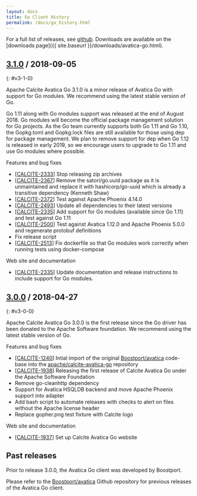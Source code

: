 ```yaml
---
layout: docs
title: Go Client History
permalink: /docs/go_history.html
---
```


<!--
{% comment %}
Licensed to the Apache Software Foundation (ASF) under one or more
contributor license agreements.  See the NOTICE file distributed with
this work for additional information regarding copyright ownership.
The ASF licenses this file to you under the Apache License, Version 2.0
(the "License"); you may not use this file except in compliance with
the License.  You may obtain a copy of the License at

http://www.apache.org/licenses/LICENSE-2.0

Unless required by applicable law or agreed to in writing, software
distributed under the License is distributed on an "AS IS" BASIS,
WITHOUT WARRANTIES OR CONDITIONS OF ANY KIND, either express or implied.
See the License for the specific language governing permissions and
limitations under the License.
{% endcomment %}
-->

For a full list of releases, see
<a href="https://github.com/apache/calcite-avatica-go/releases">github</a>.
Downloads are available on the
[downloads page]({{ site.baseurl }}/downloads/avatica-go.html).

## <a href="https://github.com/apache/calcite-avatica-go/releases/tag/v3.1.0">3.1.0</a> / 2018-09-05
{: #v3-1-0}

Apache Calcite Avatica Go 3.1.0 is a minor release of Avatica Go with support for Go modules.
We recommend using the latest stable version of Go.

Go 1.11 along with Go modules support was released at the end of August 2018. Go modules will become the
official package management solution for Go projects. As the Go team currently supports both Go 1.11 and Go 1.10,
the Gopkg.toml and Gopkg.lock files are still available for those using dep for package management. We plan to
remove support for dep when Go 1.12 is released in early 2019, so we encourage users to upgrade to Go 1.11 and use
Go modules where possible.

Features and bug fixes

* [<a href="https://issues.apache.org/jira/browse/CALCITE-2333">CALCITE-2333</a>]
  Stop releasing zip archives
* [<a href="https://issues.apache.org/jira/browse/CALCITE-2367">CALCITE-2367</a>]
  Remove the satori/go.uuid package as it is unmaintained and replace it with hashicorp/go-uuid which is already
  a transitive dependency (Kenneth Shaw)
* [<a href="https://issues.apache.org/jira/browse/CALCITE-2372">CALCITE-2372</a>]
  Test against Apache Phoenix 4.14.0
* [<a href="https://issues.apache.org/jira/browse/CALCITE-2493">CALCITE-2493</a>]
  Update all dependencies to their latest versions
* [<a href="https://issues.apache.org/jira/browse/CALCITE-2335">CALCITE-2335</a>]
  Add support for Go modules (available since Go 1.11) and test against Go 1.11
* [<a href="https://issues.apache.org/jira/browse/CALCITE-2500">CALCITE-2500</a>]
  Test against Avatica 1.12.0 and Apache Phoenix 5.0.0 and regenerate protobuf definitions
* Fix release script
* [<a href="https://issues.apache.org/jira/browse/CALCITE-2513">CALCITE-2513</a>]
  Fix dockerfile so that Go modules work correctly when running tests using docker-compose

Web site and documentation

* [<a href="https://issues.apache.org/jira/browse/CALCITE-2335">CALCITE-2335</a>]
  Update documentation and release instructions to include support for Go modules.

## <a href="https://github.com/apache/calcite-avatica-go/releases/tag/3.0.0">3.0.0</a> / 2018-04-27
{: #v3-0-0}

Apache Calcite Avatica Go 3.0.0 is the first release since the Go driver has been donated
to the Apache Software foundation.
We recommend using the latest stable version of Go.

Features and bug fixes

* [<a href="https://issues.apache.org/jira/browse/CALCITE-1240">CALCITE-1240</a>]
  Intial import of the original [Boostport/avatica](https://github.com/Boostport/avatica) code-base into the
  [apache/calcite-avatica-go](https://github.com/apache/calcite-avatica-go) repository
* [<a href="https://issues.apache.org/jira/browse/CALCITE-1938">CALCITE-1938</a>]
  Releasing the first release of Calcite Avatica Go under the Apache Software Foundation
* Remove go-cleanhttp dependency
* Support for Avatica HSQLDB backend and move Apache Phoenix support into adapter
* Add bash script to automate releases with checks to alert on files without the Apache license header
* Replace gopher.png test fixture with Calcite logo

Web site and documentation

* [<a href="https://issues.apache.org/jira/browse/CALCITE-1937">CALCITE-1937</a>]
  Set up Calcite Avatica Go website

## Past releases

Prior to release 3.0.0, the Avatica Go client was developed by Boostport.

Please refer to the [Boostport/avatica](https://github.com/Boostport/avatica) Github repository for previous releases
of the Avatica Go client.